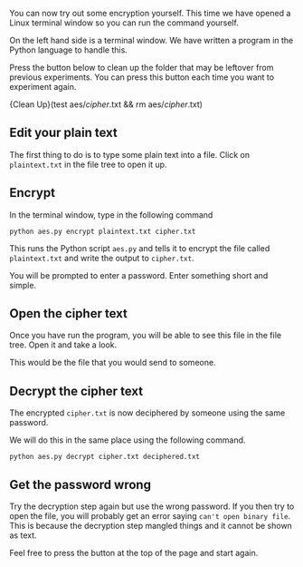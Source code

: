 You can now try out some encryption yourself. This time we have opened a Linux terminal window so you can run the command yourself.

On the left hand side is a terminal window. We have written a program in the Python language to handle this. 

Press the button below to clean up the folder that may be leftover from previous experiments. You can press this button each time you want to experiment again.

{Clean Up}(test aes/*cipher*.txt && rm aes/*cipher*.txt)

## Edit your plain text
The first thing to do is to type some plain text into a file. Click on `plaintext.txt` in the file tree to open it up.

## Encrypt
In the terminal window, type in the following command 

```
python aes.py encrypt plaintext.txt cipher.txt 
```

This runs the Python script `aes.py` and tells it to encrypt the file called `plaintext.txt` and write the output to `cipher.txt`.

You will be prompted to enter a password. Enter something short and simple.

## Open the cipher text
Once you have run the program, you will be able to see this file in the file tree. Open it and take a look.

This would be the file that you would send to someone.

## Decrypt the cipher text
The encrypted `cipher.txt` is now deciphered by someone using the same password. 

We will do this in the same place using the following command.

```
python aes.py decrypt cipher.txt deciphered.txt 
```

## Get the password wrong
Try the decryption step again but use the wrong password. If you then try to open the file, you will probably get an error saying `can't open binary file`. This is because the decryption step mangled things and it cannot be shown as text.

Feel free to press the button at the top of the page and start again.



